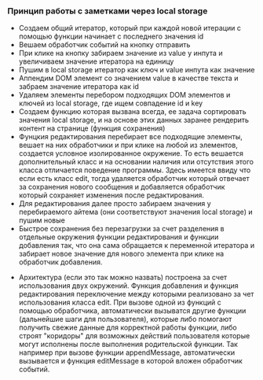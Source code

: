 ### Принцип работы с заметками через local storage

- Создаем общий итератор, который при каждой новой итерации с помощью функции начинает с последнего значения id
- Вешаем обработчик событий на кнопку отправить
- При клике на кнопку забираем значение из value у инпута и увеличиваем значение итератора на единицу
- Пушим в local storage итератор как ключ и value инпута как значение
- Аппендим DOM элемент со значением value в качестве текста и забраем значение итератора как id
- Удаляем элементы перебором подходящих DOM элементов и ключей из local storage, где ищем совпадение id и key
- Создаем функцию которая вызвана всегда, ее задача сортировать значения local storage, и на основе этих данных заранее рендерить контент на странице (функция сохранения)
- Фунцкия редактирования перебирает все подходящие элементы, вешает на них обработчики и при клике на любой из элементов, создается условное изолированное окружение. То есть вешается дополнительный класс и на основании наличия или отсутствия этого класса отличается поведение программы. Здесь имеется ввиду что если есть класс edit, тогда удаляется обработчик который отвечает за сохранения нового сообщения и добавляется обработчик который сохраняет изменения после редактирования.
- Для редактирования далее просто забираем значения у перебираемого айтема (они соответствуют значения local storage) и пушим новые
- Быстрое сохранения без перезагрузки за счет разделения в отдельные окружения функции редактирования и функции добавления так, что она сама обращается к переменной итератора и забирает новое значение для нового элемента при клике на обработчик добавления.

* Архитектура (если это так можно назвать) построена за счет использования двух окружений. Функция добавления и функция редактирования переключение между которыми реализовано за чет использования класса edit. При вызове одной из функций с помощью обработчика, автоматически вызыватся другие функции (дальнейшие шаги для пользователя), которые либо помогают получить свежие данные для корректной работы функции, либо строят "коридоры" для возможных действий пользователя которые могут исполнены после выполнения родительской функции. Так например при вызове функции appendMessage, автоматически вызывается и функция editMessage в которой вложен обработчик событий.